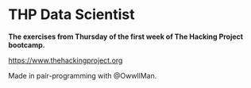 # THP Data Scientist

**The exercises from Thursday of the first week of The Hacking Project bootcamp.**

https://www.thehackingproject.org

Made in pair-programming with @OwwllMan.
